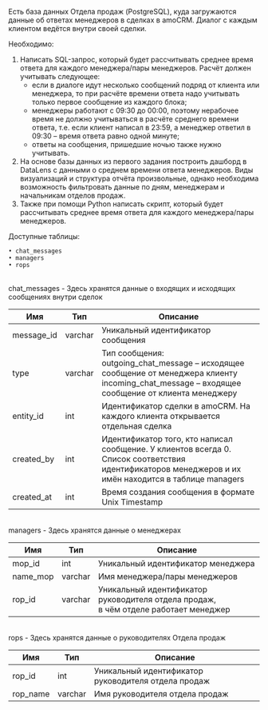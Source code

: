 Есть база данных Отдела продаж (PostgreSQL), куда загружаются данные об ответах менеджеров в сделках в amoCRM. Диалог с каждым клиентом ведётся внутри своей сделки. 

Необходимо: 
1. Написать SQL-запрос, который будет рассчитывать среднее время ответа для каждого менеджера/пары менеджеров. 
Расчёт должен учитывать следующее: <br>
	* если в диалоге идут несколько сообщений подряд от клиента или менеджера, то при расчёте времени ответа надо учитывать только первое сообщение из каждого блока; <br>
	* менеджеры работают с 09:30 до 00:00, поэтому нерабочее время не должно учитываться в расчёте среднего времени ответа, т.е. если клиент написал в 23:59, а менеджер ответил в 09:30 – время ответа равно одной минуте; <br>
	* ответы на сообщения, пришедшие ночью также нужно учитывать. 
2. На основе базы данных из первого задания построить дашборд в DataLens с данными о среднем времени ответа менеджеров. Виды визуализаций и структура отчёта произвольные, однако необходима возможность фильтровать данные по дням, менеджерам и начальникам отделов продаж. 
3. Также при помощи Python написать скрипт, который будет рассчитывать среднее время ответа для каждого менеджера/пары менеджеров.

Доступные таблицы: 

	• chat_messages 
	• managers
	• rops 

<br>
chat_messages - Здесь хранятся данные о входящих и исходящих сообщениях внутри сделок 

| Имя | Тип | Описание |
|-----|-----|----------|
|message_id| varchar | Уникальный идентификатор сообщения |
|type| varchar | Тип сообщения: <br>outgoing_chat_message – исходящее сообщение от менеджера клиенту <br>incoming_chat_message – входящее сообщение от клиента менеджеру|
|entity_id| int | Идентификатор сделки в amoCRM. На каждого клиента открывается отдельная сделка |
|created_by| int | Идентификатор того, кто написал сообщение. У клиентов всегда 0. <br>Список соответствия идентификаторов менеджеров и их имён находится в таблице managers|
|created_at| int | Время создания сообщения в формате Unix Timestamp |

<br>
managers - Здесь хранятся данные о менеджерах 

| Имя | Тип | Описание |
|-----|-----|----------|
|mop_id| int | Уникальный идентификатор менеджера |
|name_mop| varchar | Имя менеджера/пары менеджеров |
|rop_id| varchar | Уникальный идентификатор руководителя отдела продаж, <br>в чём отделе работает менеджер |

<br>
rops - Здесь хранятся данные о руководителях Отдела продаж

| Имя | Тип | Описание |
|-----|-----|----------|
|rop_id| int | Уникальный идентификатор руководителя отдела продаж |
|rop_name| varchar | Имя руководителя отдела продаж |

